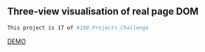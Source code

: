 ## Three-view visualisation of real page DOM

```bash
This project is 17 of #100_Projects_Challenge
```

[DEMO](https://100.yablonev.art/17)
